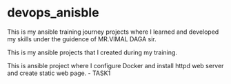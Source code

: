 # devops_anisble

This is my ansible training journey projects where I learned and developed my skills under the guidence of MR.VIMAL DAGA sir.

This is my ansible projects that I created during my training.

This is ansible project where I configure Docker and install httpd web server and create static web page. - TASK1
